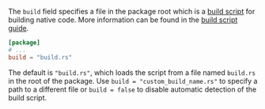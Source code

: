 The `build` field specifies a file in the package root which is a [build script](https://doc.rust-lang.org/cargo/reference/build-scripts.html) for building native code. More information can be found in the [build script guide](https://doc.rust-lang.org/cargo/reference/build-scripts.html).


```toml
[package]
# ...
build = "build.rs"
```

The default is `"build.rs"`, which loads the script from a file named
`build.rs` in the root of the package. Use `build = "custom_build_name.rs"` to
specify a path to a different file or `build = false` to disable automatic
detection of the build script.
